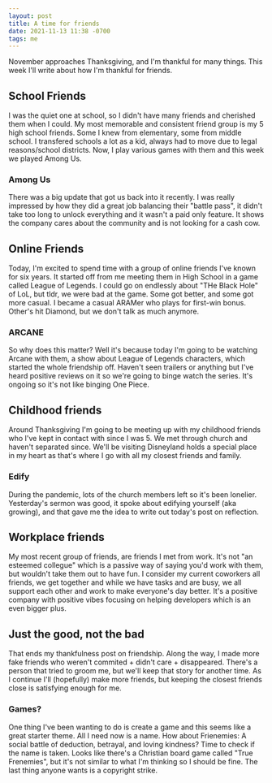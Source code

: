 ```yaml
---
layout: post
title: A time for friends
date: 2021-11-13 11:38 -0700
tags: me
---
```

November approaches Thanksgiving, and I'm thankful for many things. This week I'll write about how I'm thankful for friends.

## School Friends
I was the quiet one at school, so I didn't have many friends and cherished them when I could. My most memorable and consistent friend group is my 5 high school friends. Some I knew from elementary, some from middle school. I transfered schools a lot as a kid, always had to move due to legal reasons/school districts. Now, I play various games with them and this week we played Among Us. 

### Among Us
There was a big update that got us back into it recently. I was really impressed by how they did a great job balancing their "battle pass", it didn't take too long to unlock everything and it wasn't a paid only feature. It shows the company cares about the community and is not looking for a cash cow.

## Online Friends
Today, I'm excited to spend time with a group of online friends I've known for six years. It started off from me meeting them in High School in a game called League of Legends. I could go on endlessly about "THe Black Hole" of LoL, but tldr, we were bad at the game. Some got better, and some got more casual. I became a casual ARAMer who plays for first-win bonus. Other's hit Diamond, but we don't talk as much anymore. 

### ARCANE
So why does this matter? Well it's because today I'm going to be watching Arcane with them, a show about League of Legends characters, which started the whole friendship off. Haven't seen trailers or anything but I've heard positive reviews on it so we're going to binge watch the series. It's ongoing so it's not like binging One Piece.

## Childhood friends
Around Thanksgiving I'm going to be meeting up with my childhood friends who I've kept in contact with since I was 5. We met through church and haven't separated since. We'll be visiting Disneyland holds a special place in my heart as that's where I go with all my closest friends and family.

### Edify
During the pandemic, lots of the church members left so it's been lonelier. Yesterday's sermon was good, it spoke about edifying yourself (aka growing), and that gave me the idea to write out today's post on reflection.

## Workplace friends
My most recent group of friends, are friends I met from work. It's not "an esteemed collegue" which is a passive way of saying you'd work with them, but wouldn't take them out to have fun. I consider my current coworkers all friends, we get together and while we have tasks and are busy, we all support each other and work to make everyone's day better. It's a positive company with positive vibes focusing on helping developers which is an even bigger plus.
<!-- Not sure if I'm allowed to talk about specfics so I'll keep this area ommited -->
## Just the good, not the bad
That ends my thankfulness post on friendship. Along the way, I made more fake friends who weren't commited + didn't care + disappeared. There's a person that tried to groom me, but we'll keep that story for another time. As I continue I'll (hopefully) make more friends, but keeping the closest friends close is satisfying enough for me. 

### Games?
One thing I've been wanting to do is create a game and this seems like a great starter theme. All I need now is a name. How about Frienemies: A social battle of deduction, betrayal, and loving kindness? Time to check if the name is taken. Looks like there's a Christian board game called "True Frenemies", but it's not similar to what I'm thinking so I should be fine. The last thing anyone wants is a copyright strike.
<!-- See draft section for details -->